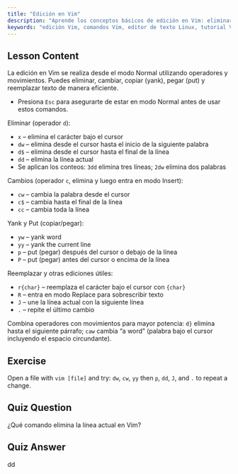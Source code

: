 ```yaml
---
title: "Edición en Vim"
description: "Aprende los conceptos básicos de edición en Vim: eliminar, cambiar, copiar y pegar texto de manera eficiente. Domina los comandos esenciales de Vim para principiantes y mejora tus habilidades de edición de texto en Linux."
keywords: "edición Vim, comandos Vim, editor de texto Linux, tutorial Vim, guía Vim, Vim para principiantes, comando dd, eliminar en Vim"
---
```


## Lesson Content

La edición en Vim se realiza desde el modo Normal utilizando operadores y movimientos. Puedes eliminar, cambiar, copiar (yank), pegar (put) y reemplazar texto de manera eficiente.

- Presiona `Esc` para asegurarte de estar en modo Normal antes de usar estos comandos.

Eliminar (operador `d`):

- `x` – elimina el carácter bajo el cursor
- `dw` – elimina desde el cursor hasta el inicio de la siguiente palabra
- `d$` – elimina desde el cursor hasta el final de la línea
- `dd` – elimina la línea actual
- Se aplican los conteos: `3dd` elimina tres líneas; `2dw` elimina dos palabras

Cambios (operador `c`, elimina y luego entra en modo Insert):

- `cw` – cambia la palabra desde el cursor
- `c$` – cambia hasta el final de la línea
- `cc` – cambia toda la línea

Yank y Put (copiar/pegar):

- `yw` – yank word
- `yy` – yank the current line
- `p` – put (pegar) después del cursor o debajo de la línea
- `P` – put (pegar) antes del cursor o encima de la línea

Reemplazar y otras ediciones útiles:

- `r{char}` – reemplaza el carácter bajo el cursor con `{char}`
- `R` – entra en modo Replace para sobrescribir texto
- `J` – une la línea actual con la siguiente línea
- `.` – repite el último cambio

Combina operadores con movimientos para mayor potencia: `d}` elimina hasta el siguiente párrafo; `caw` cambia “a word” (palabra bajo el cursor incluyendo el espacio circundante).

## Exercise

Open a file with `vim [file]` and try: `dw`, `cw`, `yy` then `p`, `dd`, `J`, and `.` to repeat a change.

## Quiz Question

¿Qué comando elimina la línea actual en Vim?

## Quiz Answer

dd
